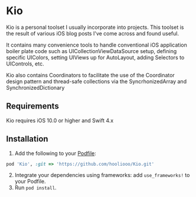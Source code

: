 # Kio
Kio is a personal toolset I usually incorporate into projects. This toolset is the result of various iOS blog posts I've come across and found useful.

It contains many convenience tools to handle conventional iOS application boiler plate code such as UICollectionViewDataSource setup,
defining specific UIColors, setting UIViews up for AutoLayout, adding Selectors to UIControls, etc.

Kio also contains Coordinators to facilitate the use of the Coordinator design pattern and thread-safe collections via the SyncrhonizedArray and SynchronizedDictionary

## Requirements
Kio requires iOS 10.0 or higher and Swift 4.x

## Installation
1. Add the following to your [Podfile](http://guides.cocoapods.org/using/the-podfile.html):

```ruby
pod 'Kio', :git => 'https://github.com/hooliooo/Kio.git'
```
2. Integrate your dependencies using frameworks: add `use_frameworks!` to your Podfile. 
3. Run `pod install`.
